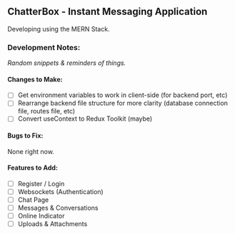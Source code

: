 ## ChatterBox - Instant Messaging Application

Developing using the MERN Stack.

### Development Notes:

_Random snippets & reminders of things._

#### Changes to Make:
- [ ] Get environment variables to work in client-side (for backend port, etc)
- [ ] Rearrange backend file structure for more clarity (database connection file, routes file, etc)
- [ ] Convert useContext to Redux Toolkit (maybe)

#### Bugs to Fix:

None right now.

#### Features to Add:
- [ ] Register / Login
- [ ] Websockets (Authentication)
- [ ] Chat Page
- [ ] Messages & Conversations
- [ ] Online Indicator
- [ ] Uploads & Attachments